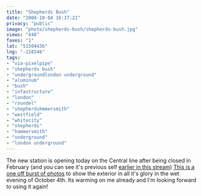 ```yaml
---
title: "Shepherds Bush"
date: "2008-10-04 16:37:21"
privacy: "public"
image: "photo/shepherds-bush/shepherds-bush.jpg"
views: "448"
faves: "1"
lat: "51504436"
lng: "-218546"
tags:
- "via-pixelpipe"
- "shepherds bush"
- "undergroundlondon underground"
- "aluminum"
- "bush"
- "infastructure"
- "london"
- "roundel"
- "shepherdshmmersmith"
- "westfield"
- "whitecity"
- "shepherds"
- "hammersmith"
- "underground"
- "london underground"
---
```

The new station is opening today on the Central line after being closed in February (and you can see it's previous self <a href="http://flickr.com/photos/phillprice/sets/72157607736357942">earlier in this stream</a>) <a href="http://flickr.com/photos/phillprice/sets/72157607742321287">This is a one off burst of photos</a> to show the exterior in all it's glory in the wet evening of October 4th. Its warming on me already and I'm looking forward to using it again!
